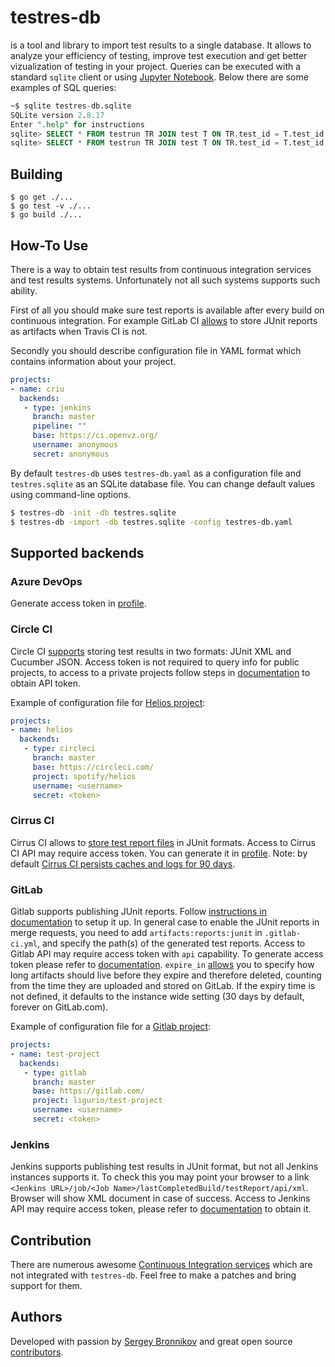 # testres-db

is a tool and library to import test results to a single database. It allows to
analyze your efficiency of testing, improve test execution and get better
vizualization of testing in your project. Queries can be executed with a
standard `sqlite` client or using [Jupyter Notebook](https://jupyter.org/).
Below there are some examples of SQL queries:

```sql
~$ sqlite testres-db.sqlite
SQLite version 2.8.17
Enter ".help" for instructions
sqlite> SELECT * FROM testrun TR JOIN test T ON TR.test_id = T.test_id JOIN status ST ON TR.status_id = ST.status_id WHERE ST.name = 'PASSED';
sqlite> SELECT * FROM testrun TR JOIN test T ON TR.test_id = T.test_id JOIN suite S ON T.suite_id = S.suite_id JOIN report R ON TR.report_id = R.report_id JOIN status ST ON TR.status_id = ST.status_id WHERE ST.name = 'PASSED';
```

## Building

```
$ go get ./...
$ go test -v ./...
$ go build ./...
```

## How-To Use

There is a way to obtain test results from continuous integration services and
test results systems. Unfortunately not all such systems supports such ability.

First of all you should make sure test reports is available after every build
on continuous integration. For example GitLab CI
[allows](https://docs.gitlab.com/ee/ci/junit_test_reports.html) to store JUnit
reports as artifacts when Travis CI is not.

Secondly you should describe configuration file in YAML format which contains
information about your project.

```yaml
projects:
- name: criu
  backends:
   - type: jenkins
     branch: master
     pipeline: ""
     base: https://ci.openvz.org/
     username: anonymous
     secret: anonymous
```

By default `testres-db` uses `testres-db.yaml` as a configuration file and
`testres.sqlite` as an SQLite database file. You can change default values
using command-line options.

```sh
$ testres-db -init -db testres.sqlite
$ testres-db -import -db testres.sqlite -config testres-db.yaml
```

## Supported backends

### Azure DevOps

Generate access token in
[profile](https://docs.microsoft.com/en-us/azure/devops/organizations/accounts/use-personal-access-tokens-to-authenticate?view=azure-devops&tabs=preview-page).

### Circle CI

Circle CI
[supports](https://circleci.com/docs/2.0/configuration-reference/#store_test_results)
storing test results in two formats: JUnit XML and Cucumber JSON. Access token
is not required to query info for public projects, to access to a private
projects follow steps in
[documentation](https://circleci.com/docs/api/#add-an-api-token) to obtain API
token.

Example of configuration file for [Helios project](https://github.com/spotify/helios):

```yaml
projects:
- name: helios
  backends:
   - type: circleci
     branch: master
     base: https://circleci.com/
     project: spotify/helios
     username: <username>
     secret: <token>
```
### Cirrus CI

Cirrus CI allows to [store test report
files](https://cirrus-ci.org/guide/writing-tasks/#artifacts-instruction) in
JUnit formats. Access to Cirrus CI API may require access token. You can
generate it in [profile](https://cirrus-ci.com/settings/profile/).
Note: by default [Cirrus CI persists caches and logs for 90 days](https://cirrus-ci.org/faq/).

### GitLab

Gitlab supports publishing JUnit reports. Follow [instructions in
documentation](https://docs.gitlab.com/ee/ci/junit_test_reports.html) to setup
it up. In general case to enable the JUnit reports in merge requests, you need
to add `artifacts:reports:junit` in `.gitlab-ci.yml`, and specify the path(s)
of the generated test reports. Access to Gitlab API may require access token
with `api` capability. To generate access token please refer to
[documentation](https://docs.gitlab.com/ee/user/profile/personal_access_tokens.html).
`expire_in`
[allows](https://docs.gitlab.com/ce/ci/yaml/README.html#artifactsexpire_in) you
to specify how long artifacts should live before they expire and therefore
deleted, counting from the time they are uploaded and stored on GitLab. If the
expiry time is not defined, it defaults to the instance wide setting (30 days
by default, forever on GitLab.com).

Example of configuration file for a [Gitlab project](https://gitlab.com/ligurio/test-project):

```yaml
projects:
- name: test-project
  backends:
   - type: gitlab
     branch: master
     base: https://gitlab.com/
     project: ligurio/test-project
     username: <username>
     secret: <token>
```

### Jenkins

Jenkins supports publishing test results in JUnit format, but not all Jenkins
instances supports it. To check this you may point your browser to a link
`<Jenkins URL>/job/<Job Name>/lastCompletedBuild/testReport/api/xml`. Browser
will show XML document in case of success. Access to Jenkins API may require
access token, please refer to
[documentation](https://jenkins.io/doc/book/using/using-credentials/) to obtain
it.

## Contribution

There are numerous awesome [Continuous Integration
services](https://github.com/ligurio/awesome-ci) which are not integrated with
`testres-db`. Feel free to make a patches and bring support for them.

## Authors

Developed with passion by [Sergey Bronnikov](https://bronevichok.ru/) and great
open source [contributors](https://github.com/ligurio/testres-db/contributors).
